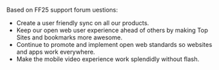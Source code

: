 Based on FF25 support forum uestions:

* Create a user friendly sync on all our products.
* Keep our open web user experience ahead of others by making Top Sites and bookmarks more awesome.
* Continue to promote and implement  open web standards so websites and apps work everywhere.
* Make the mobile video experience work splendidly without flash.

